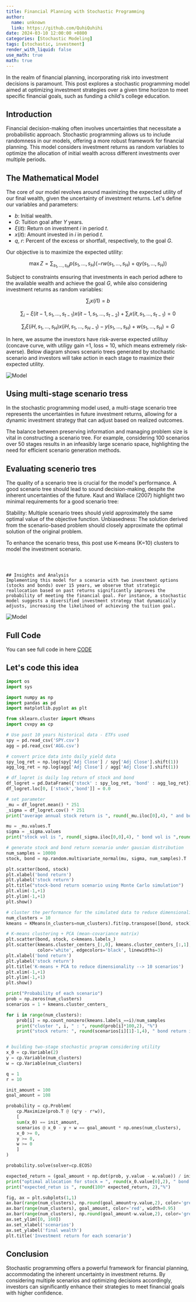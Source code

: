 ```yaml
---
title: Financial Planning with Stochastic Programming
author:
  name: unknown
  link: https://github.com/QuhiQuhihi
date: 2024-03-10 12:00:00 +0800
categories: [Stochastic Modeling]
tags: [stochastic, investment]
render_with_liquid: false
use_math: true
math: true
---
```



In the realm of financial planning, incorporating risk into investment decisions is paramount. This post explores a stochastic programming model aimed at optimizing investment strategies over a given time horizon to meet specific financial goals, such as funding a child's college education.

## Introduction
Financial decision-making often involves uncertainties that necessitate a probabilistic approach. Stochastic programming allows us to include randomness in our models, offering a more robust framework for financial planning. This model considers investment returns as random variables to optimize the allocation of initial wealth across different investments over multiple periods.  

## The Mathematical Model
The core of our model revolves around maximizing the expected utility of our final wealth, given the uncertainty of investment returns. Let's define our variables and parameters:

- $b$: Initial wealth.
- $G$: Tuition goal after $Y$ years.
- $\xi(it)$: Return on investment $i$ in period $t$.
- $x(it)$: Amount invested in $i$ in period $t$.
- $q$, $r$: Percent of the excess or shortfall, respectively, to the goal $G$.

Our objective is to maximize the expected utility:

$$\max Z = \sum_{s_1, \ldots, s_H} p(s_1, \ldots, s_H) \left( -r w(s_1, \ldots, s_H) + q y(s_1, \ldots, s_H) \right)$$

Subject to constraints ensuring that investments in each period adhere to the available wealth and achieve the goal $G$, while also considering investment returns as random variables:

$$\sum_{i} x(i1) = b$$

$$\sum_{i} -\xi(it-1, s_1, \ldots, s_{t-1}) x(it-1, s_1, \ldots, s_{t-2}) + \sum_{i} x(it, s_1, \ldots, s_{t-1}) = 0$$

$$\sum_{i} \xi(iH, s_1, \ldots, s_H) x(iH, s_1, \ldots, s_{H-1}) - y(s_1, \ldots, s_H) + w(s_1, \ldots, s_H) = G$$

In here, we assume the investors have risk-averse expected utilituy (concave curve, with utiligy gain =1, loss = 10, which means extremely risk-averse). Below diagram shows scenario trees generated by stochastic scenario and investors will take action in each stage to maximize their expected utility.

![Model](/assets/post_image/finance/stochastic_control/stochastic_tree_0.png)

## Using multi-stage scenario tress
In the stochastic programming model used, a multi-stage scenario tree represents the uncertainties in future investment returns, allowing for a dynamic investment strategy that can adjust based on realized outcomes. 

The balance between preserving information and managing problem size is vital in constructing a scenario tree. For example, considering 100 scenarios over 50 stages results in an infeasibly large scenario space, highlighting the need for efficient scenario generation methods.

## Evaluating scenerio tres
The quality of a scenario tree is crucial for the model's performance. A good scenario tree should lead to sound decision-making, despite the inherent uncertainties of the future. Kaut and Wallace (2007) highlight two minimal requirements for a good scenario tree:

Stability: Multiple scenario trees should yield approximately the same optimal value of the objective function.
Unbiasedness: The solution derived from the scenario-based problem should closely approximate the optimal solution of the original problem.

To enhance the scenario tress, this post use K-means (K=10) clusters to model the investment scenario.
~~~



## Insights and Analysis
Implementing this model for a scenario with two investment options (stocks and bonds) over 15 years, we observe that strategic reallocation based on past returns significantly improves the probability of meeting the financial goal. For instance, a stochastic model suggests a diversified investment strategy that dynamically adjusts, increasing the likelihood of achieving the tuition goal.

~~~~
![Model](/assets/post_image/finance/stochastic_control/stochastic_tree_0.png)


## Full Code
You can see full code in here 
[CODE](https://github.com/QuhiQuhihi/stochastic-financial-planning-control)

## Let's code this idea
```python
import os
import sys

import numpy as np
import pandas as pd
import matplotlib.pyplot as plt

from sklearn.cluster import KMeans
import cvxpy as cp

# Use past 10 years historical data - ETFs used
spy = pd.read_csv('SPY.csv')
agg = pd.read_csv('AGG.csv')

# convert price data into daily yield data
spy_log_ret = np.log(spy['Adj Close'] / spy['Adj Close'].shift(1))
agg_log_ret = np.log(agg['Adj Close'] / agg['Adj Close'].shift(1))

# df_logret is daily log return of stock and bond
df_logret = pd.DataFrame({'stock' : spy_log_ret, 'bond' : agg_log_ret})
df_logret.loc[0, ['stock','bond']] = 0.0 

# set parameter
_mu = df_logret.mean() * 251 
_sigma = df_logret.cov() * 251
print("average annual stock return is ", round(_mu.iloc[0],4), " and bond return is ",round(_mu.iloc[1],4) )

mu = _mu.values.T
sigma = _sigma.values
print("stock vol is ", round(_sigma.iloc[0,0],4), " bond vol is ",round(_sigma.iloc[1,1],4), " cov is ",round(_sigma.iloc[0,1],4))

# generate stock and bond return scenario under gausian distribution
num_samples = 10000
stock, bond = np.random.multivariate_normal(mu, sigma, num_samples).T

plt.scatter(bond, stock)
plt.xlabel('bond return')
plt.ylabel('stock return')
plt.title("stock-bond return scenario using Monte Carlo simulation")
plt.xlim(-1,+1)
plt.ylim(-1,+1)
plt.show()

# cluster the performance for the simulated data to reduce dimensionality
num_clusters = 10
kmeans = KMeans(n_clusters=num_clusters).fit(np.transpose([bond, stock]))

# K-means clustering + PCA (mean-covariance matrix)
plt.scatter(bond, stock, c=kmeans.labels_)
plt.scatter(kmeans.cluster_centers_[:,0], kmeans.cluster_centers_[:,1], s=100, 
            color='white', edgecolors='black', linewidths=3)
plt.xlabel('bond return')
plt.ylabel('stock return')
plt.title('K-means + PCA to reduce dimensionality --> 10 scenarios')
plt.xlim(-1,+1)
plt.ylim(-1,+1)
plt.show()

print("Probability of each scenario")
prob = np.zeros(num_clusters)
scenarios = 1 + kmeans.cluster_centers_

for i in range(num_clusters):
    prob[i] = np.count_nonzero(kmeans.labels_==i)/num_samples
    print("cluster ", i, " : ", round(prob[i]*100,2), "%")
    print("stock return: ", round(scenarios[i][1]-1,4), " bond return is: ", round(scenarios[i][0]-1,4))


# building two-stage stochastic program considering utility
x_0 = cp.Variable(2)
y = cp.Variable(num_clusters)
w = cp.Variable(num_clusters)

q = 1
r = 10

init_amount = 100
goal_amount = 108

probability = cp.Problem(
    cp.Maximize(prob.T @ (q*y - r*w)),
    [
    sum(x_0) == init_amount,
    scenarios @ x_0 - y + w == goal_amount * np.ones(num_clusters),
    x_0 >= 0,
    y >= 0,
    w >= 0
    ]
)

probability.solve(solver=cp.ECOS)

expected_return = (goal_amount + np.dot(prob, y.value - w.value)) / init_amount - 1
print("optimal allocation for stock = ", round(x_0.value[0],2), " bond = ", round(x_0.value[1],2))
print("expected_retun is ", round(100* expected_return, 2),"%")

fig, ax = plt.subplots(1,1)
ax.bar(range(num_clusters), np.round(goal_amount+y.value,2), color='green', width=0.95)
ax.bar(range(num_clusters), goal_amount, color='red', width=0.95)
ax.bar(range(num_clusters), np.round(goal_amount-w.value,2), color='grey', width=0.95)
ax.set_ylim([0, 160])
ax.set_xlabel('scenarios')
ax.set_ylabel('final wealth')
plt.title('Investment return for each scenario')

```

## Conclusion
Stochastic programming offers a powerful framework for financial planning, accommodating the inherent uncertainty in investment returns. By considering multiple scenarios and optimizing decisions accordingly, investors can significantly enhance their strategies to meet financial goals with higher confidence.

